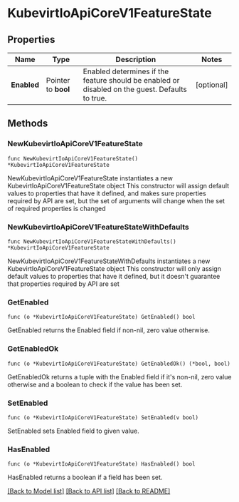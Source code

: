 # KubevirtIoApiCoreV1FeatureState

## Properties

Name | Type | Description | Notes
------------ | ------------- | ------------- | -------------
**Enabled** | Pointer to **bool** | Enabled determines if the feature should be enabled or disabled on the guest. Defaults to true. | [optional] 

## Methods

### NewKubevirtIoApiCoreV1FeatureState

`func NewKubevirtIoApiCoreV1FeatureState() *KubevirtIoApiCoreV1FeatureState`

NewKubevirtIoApiCoreV1FeatureState instantiates a new KubevirtIoApiCoreV1FeatureState object
This constructor will assign default values to properties that have it defined,
and makes sure properties required by API are set, but the set of arguments
will change when the set of required properties is changed

### NewKubevirtIoApiCoreV1FeatureStateWithDefaults

`func NewKubevirtIoApiCoreV1FeatureStateWithDefaults() *KubevirtIoApiCoreV1FeatureState`

NewKubevirtIoApiCoreV1FeatureStateWithDefaults instantiates a new KubevirtIoApiCoreV1FeatureState object
This constructor will only assign default values to properties that have it defined,
but it doesn't guarantee that properties required by API are set

### GetEnabled

`func (o *KubevirtIoApiCoreV1FeatureState) GetEnabled() bool`

GetEnabled returns the Enabled field if non-nil, zero value otherwise.

### GetEnabledOk

`func (o *KubevirtIoApiCoreV1FeatureState) GetEnabledOk() (*bool, bool)`

GetEnabledOk returns a tuple with the Enabled field if it's non-nil, zero value otherwise
and a boolean to check if the value has been set.

### SetEnabled

`func (o *KubevirtIoApiCoreV1FeatureState) SetEnabled(v bool)`

SetEnabled sets Enabled field to given value.

### HasEnabled

`func (o *KubevirtIoApiCoreV1FeatureState) HasEnabled() bool`

HasEnabled returns a boolean if a field has been set.


[[Back to Model list]](../README.md#documentation-for-models) [[Back to API list]](../README.md#documentation-for-api-endpoints) [[Back to README]](../README.md)


